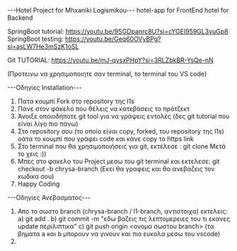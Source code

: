 ---Hotel Project for Mhxaniki Logismikou---
hotel-app for FrontEnd
hotel for Backend

SpringBoot tutorial: https://youtu.be/9SGDpanrc8U?si=cYGEI959GL3vuGp8
SpringBoot testing: https://youtu.be/Geq60OVyBPg?si=asLW7He3mSzK1oSL

Git TUTORIAL: https://youtu.be/mJ-qvsxPHpY?si=3RLZbkBR-YsQe-nN

(Προτεινω να χρησιμοποιητε σαν terminal, το terminal του VS code)

---Οδηγίες Installation---
1. Πατα κουμπί Fork στο repository της l1s
2. Πάνε στον φάκελο που θέλεις να κατεβάσεις το πρότζεκτ
3. Άνοιξε οποιοδήποτε git tool για να γράψεις εντολές (δες git tutorial που είναι λίγο πιο πάνω)
4. Στο repository σου (το οποίο είναι copy, forked, του repository της l1s) οάτα το κουμπί που γράφει code και κάνε copy το https link
5. Στο terminal που θα χρησιμοποιήσεις για git, εκτέλεσε : git clone <to link poy ekanes copy>
Μετά το χεις :))
6. Μπες στο φακελο του Project μεσω του git terminal και εκτελεσε: git checkout -b chrysa-branch (Εκει θα γραφεις και θα ανεβαζεις τον κωδικα σου)
7. Happy Coding

---Οδηγίες Ανεβασματος---
1. Απο το σωστο branch (chrysa-branch / l1-branch, αντιστοιχα) εκτελεις:
           a) git add .
           b) git commit -m "εδω βαζεις τις λεπτομερειες του τι εκανες update περιλιπτικα"
           c) git push origin <ονομα σωστου branch>
   (τα βηματα a και b μπορουν να γινουν και πιο ευκολα μεσω του vscode)
2. 

